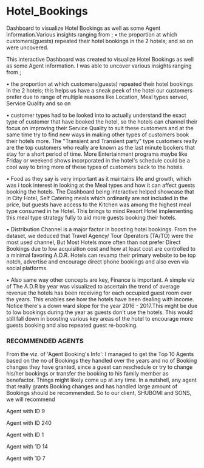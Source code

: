 # Hotel_Bookings

Dashboard to visualize Hotel Bookings as well as some Agent information.Various insights ranging from ; • the proportion at which customers(guests) repeated their hotel bookings in the 2 hotels; and so on were uncovered.

This interactive Dashboard was created to visualize Hotel Bookings as well as some Agent information. I was able to uncover various insights ranging from ;

• the proportion at which customers(guests) repeated their hotel bookings in the 2 hotels; this helps us have a sneak peek of the hotel our customers prefer due to range of
multiple reasons like Location, Meal types served, Service Quality and so on

• customer types had to be looked into to actually understand the exact type of customer that have booked the hotel, so the hotels can channel their focus on improving their
Service Quality to suit these customers and at the same time try to find new ways in making other types of customers book their hotels more. The "Transient and Transient
party" type customers really are the top customers who really are known as the last minute bookers that stay for a short period of time. More Entertainment programs
maybe like Friday or weekend shows incorporated in the hotel's schedule could be a cool way to bring more of these types of customers back to the hotels.

• Food as they say is very important as it maintains life and growth, which was i took interest in looking at the Meal types and how it can affect guests booking the hotels. The
Dashboard being interactive helped showcase that in City Hotel, Self Catering meals which ordinarily are not included in the price, but guests have access to the Kitchen was
among the highest meal type consumed in he Hotel. This brings to mind Resort Hotel implementing this meal type strategy fully to aid more guests booking their hotels.

• Distribution Channel is a major factor in boosting hotel bookings. From the dataset, we deduced that Travel Agency/ Tour Operators (TA/TO) were the most used channel,
But Most Hotels more often than not prefer Direct Bookings due to low acquisition cost and how at least cost are controlled to a minimal favoring A.D.R. Hotels can revamp
their primary website to be top notch, advertise and encourage direct phone bookings and also even via social platforms.

• Also same way other concepts are key, Finance is important. A simple viz of The A.D.R by year was visualized to ascertain the trend of average revenue the hotels has been
receiving for each occupied guest room over the years. This enables see how the hotels have been dealing with income. Notice there's a down ward slope for the year 2016 -
2017.This might be due to low bookings during the year as guests don't use the hotels. This would still fall down in boosting various key areas of the hotel to encourage
more guests booking and also repeated guest re-booking.

### RECOMMENDED AGENTS

From the viz. of 'Agent Booking's Info': I managed to get the Top 10 Agents based on the no of Bookings they handled over the years and no of Booking changes they have
granted, since a guest can reschedule or try to change his/her bookings or transfer the booking to his family member as benefactor. Things might likely come up at any time. In
a nutshell, any agent that really grants Booking changes and has handled large amount of Bookings should be recommended.
So to our client, SHUBOMI and SONS, we will recommend

Agent with ID 9

Agent with ID 240

Agent with ID 1

Agent with 1D 14

Agent with 1D 7
